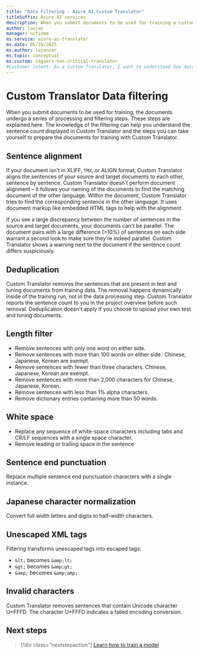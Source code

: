 ```yaml
---
title: "Data Filtering - Azure AI Custom Translator"
titleSuffix: Azure AI services
description: When you submit documents to be used for training a custom system, the documents undergo a series of processing and filtering steps.
author: laujan
manager: nitinme
ms.service: azure-ai-translator
ms.date: 05/19/2025
ms.author: lajanuar
ms.topic: conceptual
ms.custom: cogserv-non-critical-translator
#Customer intent: As a Custom Translator, I want to understand how data is filtered before training a model.
---
```


# Custom Translator Data filtering

When you submit documents to be used for training, the documents undergo a series of processing and filtering steps. These steps are explained here. The knowledge of the filtering can help you understand the sentence count displayed in Custom Translator and the steps you can take yourself to prepare the documents for training with Custom Translator.

## Sentence alignment

If your document isn't in XLIFF, `TMX`, or ALIGN format, Custom Translator aligns the sentences of your source and target documents to each other, sentence by sentence. Custom Translator doesn't perform document alignment – it follows your naming of the documents to find the matching document of the other language. Within the document, Custom Translator tries to find the corresponding sentence in the other language. It uses document markup like embedded HTML tags to help with the alignment.

If you see a large discrepancy between the number of sentences in the source and target documents, your documents can't be parallel. The document pairs with a large difference (>10%) of sentences on each side warrant a second look to make sure they're indeed parallel. Custom Translator shows a warning next to the document if the sentence count differs suspiciously.

## Deduplication

Custom Translator removes the sentences that are present in test and tuning documents from training data. The removal happens dynamically inside of the training run, not in the data processing step. Custom Translator reports the sentence count to you in the project overview before such removal. Deduplication doesn't apply if you choose to upload your own test and tuning documents.

## Length filter

* Remove sentences with only one word on either side.
* Remove sentences with more than 100 words on either side.  Chinese, Japanese, Korean are exempt.
* Remove sentences with fewer than three characters. Chinese, Japanese, Korean are exempt.
* Remove sentences with more than 2,000 characters for Chinese, Japanese, Korean.
* Remove sentences with less than 1% alpha characters.
* Remove dictionary entries containing more than 50 words.

## White space

* Replace any sequence of white-space characters including tabs and CR/LF sequences with a single space character.
* Remove leading or trailing space in the sentence

## Sentence end punctuation

Replace multiple sentence end punctuation characters with a single instance.

## Japanese character normalization

Convert full width letters and digits to half-width characters.

## Unescaped XML tags

Filtering transforms unescaped tags into escaped tags:
* `&lt;` becomes `&amp;lt;`
* `&gt;` becomes `&amp;gt;`
* `&amp;` becomes `&amp;amp;`

## Invalid characters

Custom Translator removes sentences that contain Unicode character U+FFFD. The character U+FFFD indicates a failed encoding conversion.

## Next steps

> [!div class="nextstepaction"]
> [Learn how to train a model](../how-to/train-custom-model.md)
